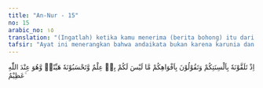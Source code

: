 ```yaml
---
title: "An-Nur - 15"
no: 15
arabic_no: ١٥
translation: "(Ingatlah) ketika kamu menerima (berita bohong) itu dari mulut ke mulut dan kamu katakan dengan mulutmu apa yang tidak kamu ketahui sedikit pun, dan kamu menganggapnya remeh, padahal dalam pandangan Allah itu soal besar."
tafsir: "Ayat ini menerangkan bahwa andaikata bukan karena karunia dan rahmat Allah, pasti mereka yang menyebarkan berita bohong itu akan ditimpa azab; penyebaran berita bohong melalui berbagai cara, yaitu pertama, mereka itu menerima berita bohong itu dari mulut ke mulut lalu berbincang-bincang tentang hal itu, kemudian turut menyebarluaskannya sehingga tidak satu rumah atau suatu tempat pertemuan yang luput dari berita bohong itu; kedua, mereka turut mempercakapkan suatu berita bohong yang mereka tidak tahu sama sekali seluk beluknya; ketiga, mereka menganggap enteng saja berita bohong itu, seakan-akan tidak berarti, padahal berita bohong itu adalah suatu hal yang sangat buruk akibatnya dan dosa besar di sisi Allah. Allah berfirman: \n\nSesungguhnya (terhadap) orang-orang yang menyakiti Allah dan Rasul-Nya, Allah akan melaknatnya di dunia dan di akhirat, dan menyediakan azab yang menghinakan bagi mereka. (al-Ahzab/33: 57)"
---
```


اِذْ تَلَقَّوْنَهٗ بِاَلْسِنَتِكُمْ وَتَقُوْلُوْنَ بِاَفْوَاهِكُمْ مَّا لَيْسَ لَكُمْ بِهٖ عِلْمٌ وَّتَحْسَبُوْنَهٗ هَيِّنًاۙ وَّهُوَ عِنْدَ اللّٰهِ عَظِيْمٌ ۚ
